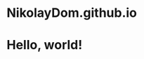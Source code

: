 # NikolayDom.github.io
<html>
    <head>
        <body>
            <h1>Hello, world!</h1>
        </body>
    </head>
</html>
